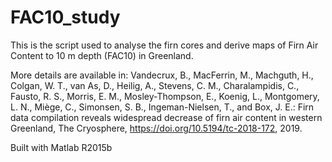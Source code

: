 # FAC10_study
This is the script used to analyse the firn cores and derive maps of Firn Air Content to 10 m depth (FAC10) in Greenland.

More details are available in:
Vandecrux, B., MacFerrin, M., Machguth, H., Colgan, W. T., van As, D., Heilig, A., Stevens, C. M., Charalampidis, C., Fausto, R. S., Morris, E. M., Mosley-Thompson, E., Koenig, L., Montgomery, L. N., Miège, C., Simonsen, S. B., Ingeman-Nielsen, T., and Box, J. E.: Firn data compilation reveals widespread decrease of firn air content in western Greenland, The Cryosphere, https://doi.org/10.5194/tc-2018-172, 2019.

Built with Matlab R2015b
